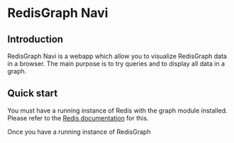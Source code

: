 # RedisGraph Navi

## Introduction
RedisGraph Navi is a webapp which allow you to visualize RedisGraph data in a browser. The main purpose is to try 
queries and to display all data in a graph.

## Quick start 

You must have a running instance of Redis with the graph module installed. Please refer to the
[Redis documentation](https://oss.redislabs.com/redisgraph/) for this.

Once you have a running instance of RedisGraph